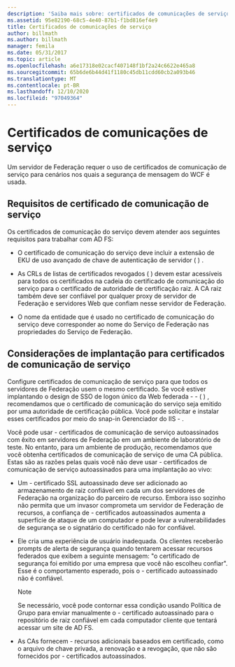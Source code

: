 ```yaml
---
description: 'Saiba mais sobre: certificados de comunicações de serviço'
ms.assetid: 95e82190-68c5-4e40-87b1-f1bd816ef4e9
title: Certificados de comunicações de serviço
author: billmath
ms.author: billmath
manager: femila
ms.date: 05/31/2017
ms.topic: article
ms.openlocfilehash: a6e17318e02cacf407148f1bf2a24c6622e465a8
ms.sourcegitcommit: 65b6de6b44d41f1180c45db11cdd60cb2a093b46
ms.translationtype: MT
ms.contentlocale: pt-BR
ms.lasthandoff: 12/10/2020
ms.locfileid: "97049364"
---
```

# <a name="service-communications-certificates"></a>Certificados de comunicações de serviço

Um servidor de Federação requer o uso de certificados de comunicação de serviço para cenários nos quais a segurança de mensagem do WCF é usada.

## <a name="service-communication-certificate-requirements"></a>Requisitos de certificado de comunicação de serviço
Os certificados de comunicação do serviço devem atender aos seguintes requisitos para trabalhar com AD FS:

-   O certificado de comunicação do serviço deve incluir a extensão de EKU de uso avançado de chave de autenticação de servidor \( \) .

-   As CRLs de listas de certificados revogados \( \) devem estar acessíveis para todos os certificados na cadeia do certificado de comunicação do serviço para o certificado de autoridade de certificação raiz. A CA raiz também deve ser confiável por qualquer proxy de servidor de Federação e servidores Web que confiam nesse servidor de Federação.

-   O nome da entidade que é usado no certificado de comunicação do serviço deve corresponder ao nome do Serviço de Federação nas propriedades do Serviço de Federação.

## <a name="deployment-considerations-for-service-communication-certificates"></a>Considerações de implantação para certificados de comunicação de serviço
Configure certificados de comunicação de serviço para que todos os servidores de Federação usem o mesmo certificado. Se você estiver implantando o design de SSO de logon único da Web federada \- \- \( \) , recomendamos que o certificado de comunicação do serviço seja emitido por uma autoridade de certificação pública. Você pode solicitar e instalar esses certificados por meio do snap-in Gerenciador do IIS \- .

Você pode usar \- certificados de comunicação de serviço autoassinados com êxito em servidores de Federação em um ambiente de laboratório de teste. No entanto, para um ambiente de produção, recomendamos que você obtenha certificados de comunicação de serviço de uma CA pública. Estas são as razões pelas quais você não deve usar \- certificados de comunicação de serviço autoassinados para uma implantação ao vivo:

-   Um \- certificado SSL autoassinado deve ser adicionado ao armazenamento de raiz confiável em cada um dos servidores de Federação na organização do parceiro de recurso. Embora isso sozinho não permita que um invasor comprometa um servidor de Federação de recursos, a confiança de \- certificados autoassinados aumenta a superfície de ataque de um computador e pode levar a vulnerabilidades de segurança se o signatário do certificado não for confiável.

-   Ele cria uma experiência de usuário inadequada. Os clientes receberão prompts de alerta de segurança quando tentarem acessar recursos federados que exibem a seguinte mensagem: "o certificado de segurança foi emitido por uma empresa que você não escolheu confiar". Esse é o comportamento esperado, pois o \- certificado autoassinado não é confiável.

    > [!NOTE]
    > Se necessário, você pode contornar essa condição usando Política de Grupo para enviar manualmente o \- certificado autoassinado para o repositório de raiz confiável em cada computador cliente que tentará acessar um site de AD FS.

-   As CAs fornecem \- recursos adicionais baseados em certificado, como o arquivo de chave privada, a renovação e a revogação, que não são fornecidos por \- certificados autoassinados.


